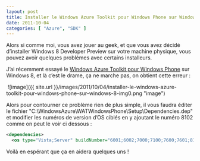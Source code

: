 ```yaml
---
layout: post
title: Installer le Windows Azure Toolkit pour Windows Phone sur Windows 8
date: 2011-10-04
categories: [ "Azure", "SDK" ]
---
```


Alors si comme moi, vous avez jouer au geek, et que vous avez décidé d’installer Windows 8 Developer Preview sur votre machine physique, vous pouvez avoir quelques problèmes avec certains installeurs.

J’ai récemment essayé le [Windows Azure Toolkit pour Windows Phone](http://watwp.codeplex.com/) sur Windows 8, et là c’est le drame, ça ne marche pas, on obtient cette erreur :

 ![image]({{ site.url }}/images/2011/10/04/installer-le-windows-azure-toolkit-pour-windows-phone-sur-windows-8-img0.png "image")

Alors pour contourner ce problème rien de plus simple, il vous faudra éditer le fichier "C:\\WindowsAzure\\WATWindowsPhone\\Setup\\Dependencies.dep" et modifier les numéros de version d’OS ciblés en y ajoutant le numéro 8102 comme on peut le voir ci dessous :

```xml
<dependencies>  
  <os type="Vista;Server" buildNumber="6001;6002;7000;7100;7600;7601;8102">  
```

Voilà en espérant que ça en aidera quelques uns !
